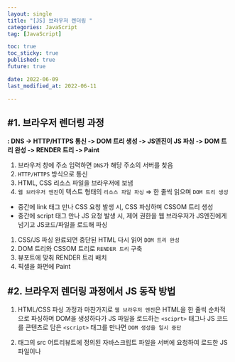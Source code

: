 ```yaml
---
layout: single
title: "[JS] 브라우저 렌더링 "
categories: JavaScript
tag: [JavaScript]

toc: true
toc_sticky: true
published: true
future: true

date: 2022-06-09
last_modified_at: 2022-06-11

---
```


## #1. 브라우저 렌더링 과정
**: DNS -> HTTP/HTTPS 통신 -> DOM 트리 생성 -> JS엔진이 JS 파싱 -> DOM 트리 완성 -> RENDER 트리 -> Paint**

1. 브라우저 창에 주소 입력하면 `DNS`가 해당 주소의 서버를 찾음
2. `HTTP/HTTPS` 방식으로 통신
3. HTML, CSS 리소스 파일을 브라우저에 보냄
4. `웹 브라우저 엔진`이 텍스트 형태의 `리소스 파일 파싱` ⇒ 한 줄씩 읽으며 `DOM 트리 생성`
- 중간에 link 태그 만나 CSS 요청 발생 시, CSS 파싱하며 CSSOM 트리 생성
- 중간에 script 태그 만나 JS 요청 발생 시, 제어 권한을 웹 브라우저가 JS엔진에게 넘기고 JS코드/파일을 로드해 파싱
1. CSS/JS 파싱 완료되면 중단된 HTML 다시 읽어 `DOM 트리 완성`
2. DOM 트리와 CSSOM 트리로 `RENDER 트리` 구축
3. 뷰포트에 맞춰 RENDER 트리 배치
4. 픽셀을 화면에 Paint  

## #2. 브라우저 렌더링 과정에서 JS 동작 방법  

1. HTML/CSS 파싱 과정과 마찬가지로 `웹 브라우저 엔진`은 HTML을 한 줄씩 순차적으로 파싱하며 DOM을 생성하다가 JS 파일을 로드하는 `<sciprt>` 태그나 JS 코드를 콘텐츠로 담은 `<script>` 태그를 만나면 `DOM 생성을 일시 중단`  
  
2. <sciprt> 태그의 src 어트리뷰트에 정의된 자바스크립트 파일을 서버에 요청하여 로드한 JS 파일이나 <script> 태그 내의 JS 코드를 `파싱`하기 위해 `JS 엔진`에 제어권을 넘김. 이후 JS 파싱과 실행이 종료되면 `웹 브라우저 엔진`으로 다시 제어권을 넘겨 html 파싱이 중단된 지점부터 다시 html 파싱을 시작하여 `DOM 생성을 재개`  
  
3. `JS 파싱`과 `실행`은 브라우저 렌더링 엔진이 아닌 `JS 엔진`이 처리함. JS 엔진은 JS 코드를 파싱하여 CPU가 이해할 수 있는 저수준 언어로 변환하고 실행하는 역할을 함  
  
4. `JS 엔진`은 JS를 해석하여 `AST(Abstract Syntax Tree: 추상적 구문 트리)`를 생성함. 그리고 AST를 기반으로 인터프리터가 실행할 수 있는 중간 코드인 바이트코드를 생성하여 실행함  
  
5. `리플로우와 리페인트`  
    - JS 코드에 DOM이나 CSSOM(CSS Object Model)을 변경하는 `DOM API`가 사용된 경우 DOM이나 CSSOM이 변경됨  
    - 이때 변경된 DOM과 CSSOM은 다시 렌더 트리로 결합되고 `변경된 렌더 트리`를 기반으로 레이아웃과 페인트 과정을 거쳐 브라우저의 화면에 `다시 렌더링`됨. 이를 리플로우, 리페인트라고 함  
  
## #3. 용어 정리  
  
### ✅ 컴파일러  

- 소스 코드를 기계어로 전체를 번역해 실행 파일 생성  

### ✅ 컴파일  

- parsing tree를 기계 코드로 변환  

### ✅ 인터프리터  

- 소스 코드를 기계어로 한 줄씩 해석해서 바로 명령어를 실행  

### ✅ 파싱  

- 브라우저가 코드를 이해하고 사용할 수 있는 구조로 변환하는 것  
  
1. 어휘 분석 ⇒ `어휘 분석기`  
    - 자료를 토큰으로 변경(공백, 줄바꿈 제거 등)  
  
2. 구문 분석 ⇒ `파서`  
    - 언어 구문 규칙에 따라 문서 구조를 분석해 parsing tree 생성  

### ✅ 파서  

- HTML 마크업 ⇒ DOM으로 변환  
- CSS 마크업 ⇒ CSSOM으로 변환  

### ✅ DOM TREE  

- HTML 파일 파싱  
- parsing tree로 구성되어 있음  

### ✅ CSSOM TREE  

- CSS 파일 파싱, 스타일 규칙  

### ✅ RENDER TREE  

- DOM TREE + CSSOM TREE  
  
